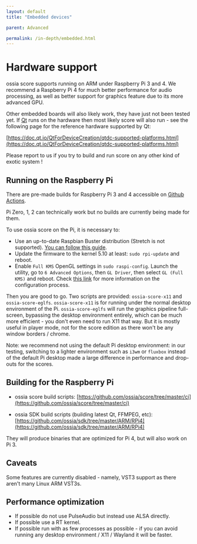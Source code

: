 ```yaml
---
layout: default
title: "Embedded devices"

parent: Advanced

permalink: /in-depth/embedded.html
---
```


# Hardware support

ossia score supports running on ARM under Raspberry Pi 3 and 4. We recommend a Raspberry Pi 4 for much better performance for audio processing, as well as better support for graphics feature due to its more advanced GPU.

Other embedded boards will also likely work, they have just not been tested yet. If [Qt](https://qt.io) runs on the hardware then most likely score will also run - see the following page for the reference hardware supported by Qt:

[https://doc.qt.io/QtForDeviceCreation/qtdc-supported-platforms.html](https://doc.qt.io/QtForDeviceCreation/qtdc-supported-platforms.html)

Please report to us if you try to build and run score on any other kind of exotic system !

## Running on the Raspberry Pi

There are pre-made builds for Raspberry Pi 3 and 4 accessible on [Github Actions](https://github.com/ossia/score/actions).

Pi Zero, 1, 2 can technically work but no builds are currently being made for them.

To use ossia score on the Pi, it is necessary to:

- Use an up-to-date Raspbian Buster distribution (Stretch is not supported). [You can follow this guide](http://baddotrobot.com/blog/2019/08/29/upgrade-raspian-stretch-to-buster/).
- Update the firmware to the kernel 5.10 at least: `sudo rpi-update` and reboot.
- Enable `Full KMS` OpenGL settings in `sudo raspi-config`. Launch the utility, go to `6 Advanced Options`, then `GL Driver`, then select `GL (Full KMS)` and reboot. Check [this link](https://www.raspberrypi.org/documentation/configuration/raspi-config.md) for more information on the configuration process.

Then you are good to go. Two scripts are provided: `ossia-score-x11` and `ossia-score-eglfs`.
`ossia-score-x11` is for running under the normal desktop environment of the Pi.
`ossia-score-eglfs` will run the graphics pipeline full-screen, bypassing the desktop environment entirely, which can be much more efficient - you don't even need to run X11 that way. But it is mostly useful in player mode, not for the score edition as there won't be any window borders / chrome.

Note: we recommend not using the default Pi desktop environment: in our testing, switching to a lighter environment such as `i3wm` or `fluxbox` instead of the default Pi desktop made a large difference in performance and drop-outs for the scores.

## Building for the Raspberry Pi

- ossia score build scripts: [https://github.com/ossia/score/tree/master/ci](https://github.com/ossia/score/tree/master/ci)

- ossia SDK build scripts (building latest Qt, FFMPEG, etc): [https://github.com/ossia/sdk/tree/master/ARM/RPi4](https://github.com/ossia/sdk/tree/master/ARM/RPi4)

They will produce binaries that are optimized for Pi 4, but will also work on Pi 3.

## Caveats

Some features are currently disabled - namely, VST3 support as there aren't many Linux ARM VST3s.

## Performance optimization

- If possible do not use PulseAudio but instead use ALSA directly.
- If possible use a RT kernel.
- If possible run with as few processes as possible - if you can avoid running any desktop environment / X11 / Wayland it will be faster.